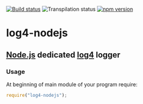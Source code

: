 [![Build status][nix-build-image]][nix-build-url]
![Transpilation status][transpilation-image]
[![npm version][npm-image]][npm-url]

# log4-nodejs

## [Node.js](https://nodejs.org/) dedicated [log4](https://github.com/medikoo/log4/) logger

### Usage

At beginning of main module of your program require:

```javascript
require("log4-nodejs");
```

[nix-build-image]: https://semaphoreci.com/api/v1/medikoo-org/log4-node/branches/master/shields_badge.svg
[nix-build-url]: https://semaphoreci.com/medikoo-org/log4-node
[transpilation-image]: https://img.shields.io/badge/transpilation-free-brightgreen.svg
[npm-image]: https://img.shields.io/npm/v/log4-node.svg
[npm-url]: https://www.npmjs.com/package/log4-node
